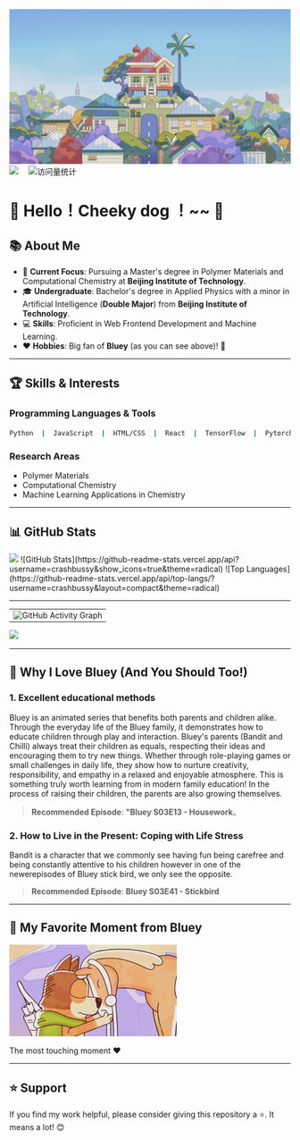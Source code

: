 <!-- 第一幅图：布鲁伊 -->
<div align="center">
  <img src="1.png" alt="布鲁伊" width="600" />
</div>
<!-- profile logo 个人资料徽标 -->
  <div>
    <a href="https://mp.weixin.qq.com/s/_dIPYz4jh5mSzV-q55fn7g"><img src="https://img.shields.io/badge/Website-公众号-8c36db" /></a>&emsp;
    <img src="https://komarev.com/ghpvc/?username=crashbussy&label=Views&color=orange&style=flat" alt="访问量统计" />&emsp;
  </div>
  
# 🌟 Hello！Cheeky dog ！~~ 👋


## 📚 About Me

- 🔭 **Current Focus**: Pursuing a Master's degree in Polymer Materials and Computational Chemistry at **Beijing Institute of Technology**.
- 🎓 **Undergraduate**: Bachelor's degree in Applied Physics with a minor in Artificial Intelligence (**Double Major**) from **Beijing Institute of Technology**.
- 💻 **Skills**: Proficient in Web Frontend Development and Machine Learning.
- ❤️ **Hobbies**: Big fan of **Bluey** (as you can see above)! 🐶

---

## 🏆 Skills & Interests

### Programming Languages & Tools
```bash
Python  |  JavaScript  |  HTML/CSS  |  React  |  TensorFlow  |  Pytorch  |  MySQL
```

### Research Areas
- Polymer Materials
- Computational Chemistry
- Machine Learning Applications in Chemistry

---

## 📊 GitHub Stats

<!-- metrics 基础资料 -->
<img src="/github-metrics.svg" />
![GitHub Stats](https://github-readme-stats.vercel.app/api?username=crashbussy&show_icons=true&theme=radical)
![Top Languages](https://github-readme-stats.vercel.app/api/top-langs/?username=crashbussy&layout=compact&theme=radical)

---

<!-- GitHub Activity Graph - GitHub 活动图 -->
<table>
  <tr>
    <td>
      <picture>
        <!-- Dark Mode 图表 -->
        <source media="(prefers-color-scheme: dark)" srcset="https://github-readme-activity-graph.vercel.app/graph?username=crashbussy&theme=tokyo-night" />
        <!-- Light Mode 图表 -->
        <source media="(prefers-color-scheme: light)" srcset="https://github-readme-activity-graph.vercel.app/graph?username=crashbussy&theme=xcode" />
        <!-- 默认显示（Dark Mode） -->
        <img src="https://github-readme-activity-graph.vercel.app/graph?username=crashbussy&theme=tokyo-night" alt="GitHub Activity Graph" />
      </picture>
    </td>
  </tr>
</table>

<!-- Profile 3D Contribution Graph - 3D 贡献图 -->
<picture>
  <source media="(prefers-color-scheme: dark)" srcset="/profile-3d-contrib/profile-night-rainbow.svg" />
  <source media="(prefers-color-scheme: light)" srcset="/profile-3d-contrib/profile-gitblock.svg" />
  <img src="/profile-night-rainbow.svg" />
</picture>

---

## 🐶 Why I Love **Bluey** (And You Should Too!)

### 1. **Excellent educational methods**
Bluey is an animated series that benefits both parents and children alike. Through the everyday life of the Bluey family, it demonstrates how to educate children through play and interaction.
Bluey's parents (Bandit and Chilli) always treat their children as equals, respecting their ideas and encouraging them to try new things. Whether through role-playing games or small challenges in daily life, they show how to nurture creativity, responsibility, and empathy in a relaxed and enjoyable atmosphere. This is something truly worth learning from in modern family education!
In the process of raising their children, the parents are also growing themselves. 

> **Recommended Episode**: **"Bluey S03E13 - Housework**。


### 2. **How to Live in the Present: Coping with Life Stress**

Bandit is a character that we commonly see having fun being carefree and being constantly attentive to his children however in one of the newerepisodes of Bluey stick bird, we only see the opposite.

> **Recommended Episode**: **Bluey S03E41 - Stickbird**

---

## 🌟 My Favorite Moment from Bluey
<!-- 使用 HTML 调整图片大小 -->
<img src="2.png" alt="布鲁伊感人瞬间" width="300" />

The most touching moment ❤️

---

## ⭐ Support

If you find my work helpful, please consider giving this repository a ⭐. It means a lot! 😊
